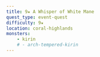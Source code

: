 ```yaml
---
title: 9★ A Whisper of White Mane
quest_type: event-quest
difficulty: 9★
location: coral-highlands
monsters:
    - kirin
    # - arch-tempered-kirin
---
```

